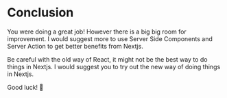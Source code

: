 # Conclusion

You were doing a great job! However there is a big big room for improvement. I would suggest more to use Server Side Components and Server Action to get better benefits from Nextjs.

Be careful with the old way of React, it might not be the best way to do things in Nextjs. I would suggest you to try out the new way of doing things in Nextjs.

Good luck! 🚀
